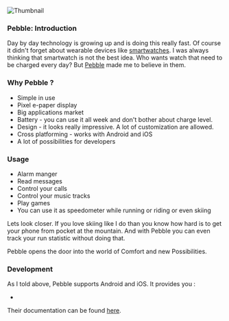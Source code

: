 ![Thumbnail][0]

### Pebble: Introduction

Day by day technology is growing up and is doing this really fast. Of course it didn't forget about wearable devices like [smartwatches][1]. I was always thinking that smartwatch is not the best idea. Who wants watch that need to be charged every day? But [Pebble][2] made me to believe in them.

### Why Pebble ?

- Simple in use
- Pixel e-paper display
- Big applications market
- Battery - you can use it all week and don't bother about charge level.
- Design - it looks really impressive. A lot of customization are allowed.
- Cross platforming - works with Android and iOS
- A lot of possibilities for developers

### Usage

- Alarm manger
- Read messages
- Control your calls
- Control your music tracks
- Play games
- You can use it as speedometer while running or riding or even skiing

Lets look closer. If you love skiing like I do than you know how hard is to get your phone from pocket at the mountain. And with Pebble you can even track your run statistic without doing that.

Pebble opens the door into the world of Comfort and new Possibilities.

### Development
As I told above, Pebble supports Android and iOS. It provides you :

- 

Their documentation can be found [here][3].


  [1]: http://en.wikipedia.org/wiki/Smartwatch
  [2]: http://en.wikipedia.org/wiki/Pebble_%28watch%29
  [3]: https://developer.getpebble.com/

  [0]: https://raw.github.com/yakivmospan/yakivmospan/master/images/pebble-introduction.png
